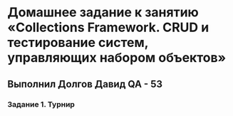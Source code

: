 # Домашнее задание к занятию «Collections Framework. CRUD и тестирование систем, управляющих набором объектов»
## Выполнил Долгов Давид QA - 53
### Задание 1. Турнир 
